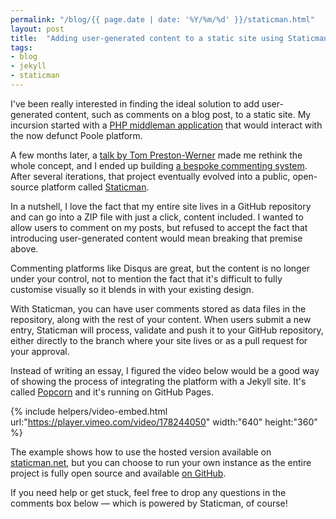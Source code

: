 ```yaml
---
permalink: "/blog/{{ page.date | date: '%Y/%m/%d' }}/staticman.html"
layout: post
title:  "Adding user-generated content to a static site using Staticman"
tags:
- blog
- jekyll
- staticman
---
```

I've been really interested in finding the ideal solution to add user-generated content, such as comments on a blog post, to a static site. My incursion started with a [PHP middleman application](/blog/2014/12/14/building-a-bespoke-commenting-system-for-a-static-site.html) that would interact with the now defunct Poole platform. 

A few months later, a [talk by Tom Preston-Werner](https://www.youtube.com/watch?v=BMve1OCKj6M) made me rethink the whole concept, and I ended up building [a bespoke commenting system](/blog/2015/05/11/rethinking-the-commenting-system-for-my-jekyll-site.html). After several iterations, that project eventually evolved into a public, open-source platform called [Staticman](https://staticman.net).<!--more-->

In a nutshell, I love the fact that my entire site lives in a GitHub repository and can go into a ZIP file with just a click, content included. I wanted to allow users to comment on my posts, but refused to accept the fact that introducing user-generated content would mean breaking that premise above.

Commenting platforms like Disqus are great, but the content is no longer under your control, not to mention the fact that it's difficult to fully customise visually so it blends in with your existing design.

With Staticman, you can have user comments stored as data files in the repository, along with the rest of your content. When users submit a new entry, Staticman will process, validate and push it to your GitHub repository, either directly to the branch where your site lives or as a pull request for your approval.

Instead of writing an essay, I figured the video below would be a good way of showing the process of integrating the platform with a Jekyll site. It's called [Popcorn](http://popcorn.staticman.net) and it's running on GitHub Pages.

{% include helpers/video-embed.html url:"https://player.vimeo.com/video/178244050" width:"640" height:"360" %}

The example shows how to use the hosted version available on [staticman.net](https://staticman.net), but you can choose to run your own instance as the entire project is fully open source and available [on GitHub](https://github.com/eduardoboucas/staticman).

If you need help or get stuck, feel free to drop any questions in the comments box below — which is powered by Staticman, of course!<!--tomb-->
